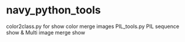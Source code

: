 # navy_python_tools
color2class.py  for show color merge images
PIL_tools.py    PIL sequence show & Multi image merge show